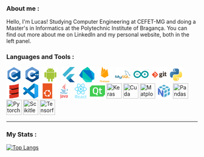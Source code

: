 ### About me :
 Hello, I'm Lucas! Studying Computer Engineering at CEFET-MG and doing a Master's in Informatics at the Polytechnic Institute of Bragança. You can find out more about me on LinkedIn and my personal website, both in the left panel.

### Languages and Tools :

<div> 
  <img src="https://github.com/devicons/devicon/blob/master/icons/c/c-original.svg" title="C" alt="C" width="40" height="40"/>&nbsp;
  <img src="https://github.com/devicons/devicon/blob/master/icons/cplusplus/cplusplus-original.svg" title="C++" alt="C++" width="40" height="40"/>&nbsp; 
  <img src="https://github.com/devicons/devicon/blob/master/icons/android/android-original.svg" title="Android" alt="Android" width="40" height="40"/>&nbsp; 
  <img src="https://github.com/devicons/devicon/blob/master/icons/flutter/flutter-original.svg" title="Flutter" alt="Flutter" width="40" height="40"/>&nbsp;
  <img src="https://github.com/devicons/devicon/blob/master/icons/dart/dart-original.svg" title="Dart" alt="Dart" width="40" height="40"/>&nbsp;
  <img src="https://github.com/devicons/devicon/blob/master/icons/firebase/firebase-plain-wordmark.svg" title="Firebase" alt="Firebase" width="40" height="40"/>&nbsp;
  <img src="https://github.com/devicons/devicon/blob/master/icons/mysql/mysql-original-wordmark.svg" title="MySQL"  alt="MySQL" width="40" height="40"/>&nbsp;
  <img src="https://github.com/devicons/devicon/blob/master/icons/arduino/arduino-original.svg" title="Arduino" alt="Arduino" width="40" height="40"/>&nbsp; 
  <img src="https://github.com/devicons/devicon/blob/master/icons/git/git-original-wordmark.svg" title="Git" **alt="Git" width="40" height="40"/>
  <img src="https://github.com/devicons/devicon/blob/master/icons/python/python-original.svg" title="Python" **alt="Python" width="40" height="40"/>
  <img src="https://github.com/devicons/devicon/blob/master/icons/scala/scala-original.svg" title="Scala" **alt="Scala" width="40" height="40"/>
  <img src="https://github.com/devicons/devicon/blob/master/icons/vscode/vscode-original.svg" title="VScode" **alt="VScode" width="40" height="40"/>
  <img src="https://github.com/devicons/devicon/blob/master/icons/ubuntu/ubuntu-plain.svg" title="Ubuntu" **alt="Ubuntu" width="40" height="40"/>
  <img src="https://github.com/devicons/devicon/blob/master/icons/java/java-original-wordmark.svg" title="Java" **alt="Java" width="40" height="40"/>
  <img src="https://github.com/devicons/devicon/blob/master/icons/react/react-original-wordmark.svg" title="React" **alt="React" width="40" height="40"/>
  <img src="https://github.com/devicons/devicon/blob/master/icons/qt/qt-original.svg" title="Qt" **alt="Qt" width="40" height="40"/>
  <img src="https://github.com/valohai/ml-logos/blob/master/keras.svg" title="Keras" **alt="Keras" width="40" height="40"/>
  <img src="https://github.com/valohai/ml-logos/blob/master/cuda.svg" title="Cuda" **alt="Cuda" width="40" height="40"/>
  <img src="https://github.com/valohai/ml-logos/blob/master/matplotlib.svg" title="Matplotlib" **alt="Matplotlib" width="40" height="40"/>
  <img src="https://github.com/valohai/ml-logos/blob/master/numpy.svg" title="Numpy" **alt="Numpy" width="40" height="40"/>
  <img src="https://github.com/valohai/ml-logos/blob/master/pandas.svg" title="Pandas" **alt="Pandas" width="40" height="40"/>
  <img src="https://github.com/valohai/ml-logos/blob/master/pytorch.svg" title="Pytorch" **alt="Pytorch" width="40" height="40"/>
  <img src="https://github.com/valohai/ml-logos/blob/master/scikit-learn.svg" title="Scikitlearn" **alt="Scikitlearn" width="40" height="40"/>
  <img src="https://github.com/valohai/ml-logos/blob/master/tensorflow-tf.svg" title="Tensorflow" **alt="Tensorflow" width="40" height="40"/>
  
  

</div>

---

### My Stats :
[![Top Langs](https://github-readme-stats.vercel.app/api/top-langs/?username=lucasri-silva&layout=compact&theme=vision-friendly-dark&hide=MakeFile)](https://github.com/anuraghazra/github-readme-stats)




<!--
github profile reference: https://www.sitepoint.com/github-profile-readme/
-->
